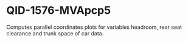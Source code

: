# QID-1576-MVApcp5
Computes parallel coordinates plots for variables headroom, rear seat clearance and trunk space of car data.
